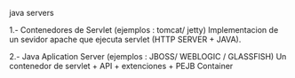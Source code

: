 java servers

1.- Contenedores de Servlet (ejemplos : tomcat/ jetty)
  Implementacion de un sevidor apache que ejecuta servlet (HTTP SERVER + JAVA).
  
2.- Java Aplication Server (ejemplos : JBOSS/ WEBLOGIC / GLASSFISH)
  Un contenedor de servlet + API + extenciones + PEJB Container
  
  
  
  
